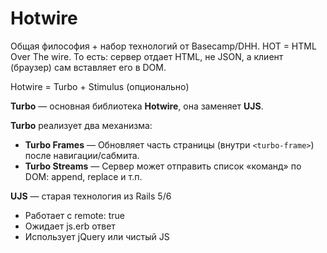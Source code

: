 # Hotwire

Общая философия + набор технологий от Basecamp/DHH. HOT = HTML Over The wire. То
есть: сервер отдает HTML, не JSON, а клиент (браузер) сам вставляет его в DOM.

Hotwire =
 Turbo +
 Stimulus (опционально)

__Turbo__ — основная библиотека **Hotwire**, она заменяет **UJS**.

**Turbo** реализует два механизма:

* __Turbo Frames__ — Обновляет часть страницы (внутри `<turbo-frame>`) после навигации/сабмита.
* __Turbo Streams__ — Сервер может отправить список «команд» по DOM: append, replace и т.п.

__UJS__ — старая технология из Rails 5/6

* Работает с remote: true
* Ожидает js.erb ответ
* Использует jQuery или чистый JS
